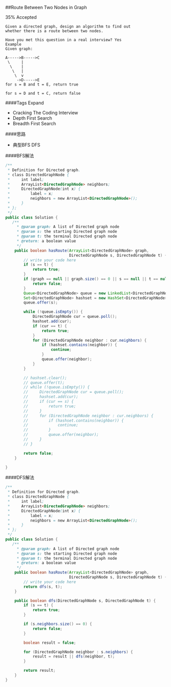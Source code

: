 ##Route Between Two Nodes in Graph

35% Accepted

	Given a directed graph, design an algorithm to find out
	whether there is a route between two nodes.

	Have you met this question in a real interview? Yes
	Example
	Given graph:

	A----->B----->C
	 \     |
	  \    |
	   \   |
	    \  v
	     ->D----->E
	for s = B and t = E, return true

	for s = D and t = C, return false

####Tags Expand
- Cracking The Coding Interview
- Depth First Search
- Breadth First Search

####思路
- 典型BFS DFS

####BFS解法
```java
/**
 * Definition for Directed graph.
 * class DirectedGraphNode {
 *     int label;
 *     ArrayList<DirectedGraphNode> neighbors;
 *     DirectedGraphNode(int x) {
 *         label = x;
 *         neighbors = new ArrayList<DirectedGraphNode>();
 *     }
 * };
 */
public class Solution {
   /**
     * @param graph: A list of Directed graph node
     * @param s: the starting Directed graph node
     * @param t: the terminal Directed graph node
     * @return: a boolean value
     */
    public boolean hasRoute(ArrayList<DirectedGraphNode> graph,
                            DirectedGraphNode s, DirectedGraphNode t) {
        // write your code here
        if (s == t) {
            return true;
        }
        if (graph == null || graph.size() == 0 || s == null || t == null) {
            return false;
        }
        Queue<DirectedGraphNode> queue = new LinkedList<DirectedGraphNode>();
        Set<DirectedGraphNode> hashset = new HashSet<DirectedGraphNode>();
        queue.offer(s);

        while (!queue.isEmpty()) {
            DirectedGraphNode cur = queue.poll();
            hashset.add(cur);
            if (cur == t) {
                return true;
            }
            for (DirectedGraphNode neighbor : cur.neighbors) {
                if (hashset.contains(neighbor)) {
                    continue;
                }
                queue.offer(neighbor);
            }
        }

        // hashset.clear();
        // queue.offer(t);
        // while (!queue.isEmpty()) {
        //     DirectedGraphNode cur = queue.poll();
        //     hashset.add(cur);
        //     if (cur == s) {
        //         return true;
        //     }
        //     for (DirectedGraphNode neighbor : cur.neighbors) {
        //         if (hashset.contains(neighbor)) {
        //             continue;
        //         }
        //         queue.offer(neighbor);
        //     }
        // }

        return false;
    }

}

```

####DFS解法

```java
/**
 * Definition for Directed graph.
 * class DirectedGraphNode {
 *     int label;
 *     ArrayList<DirectedGraphNode> neighbors;
 *     DirectedGraphNode(int x) {
 *         label = x;
 *         neighbors = new ArrayList<DirectedGraphNode>();
 *     }
 * };
 */
public class Solution {
   /**
     * @param graph: A list of Directed graph node
     * @param s: the starting Directed graph node
     * @param t: the terminal Directed graph node
     * @return: a boolean value
     */
    public boolean hasRoute(ArrayList<DirectedGraphNode> graph,
                            DirectedGraphNode s, DirectedGraphNode t) {
        // write your code here
        return dfs(s, t);
    }

    public boolean dfs(DirectedGraphNode s, DirectedGraphNode t) {
        if (s == t) {
            return true;
        }

        if (s.neighbors.size() == 0) {
            return false;
        }

        boolean result = false;

        for (DirectedGraphNode neighbor : s.neighbors) {
            result = result || dfs(neighbor, t);
        }

        return result;
    }
}
```

